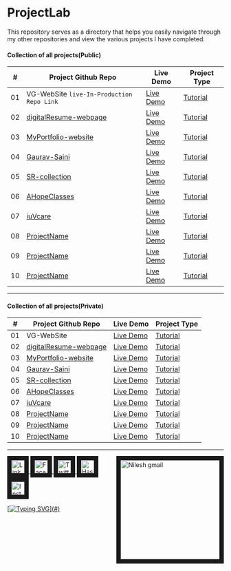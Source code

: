 # ProjectLab
This repository serves as a directory that helps you easily navigate through my other repositories and view the various projects I have completed.


#### Collection of all projects(Public) 

|  #  | Project Github Repo | Live Demo | Project Type
| --- | ------------------------------------------------ | --------------------  | -------------------- |
| 01  | VG-WebSite `live-In-Production` `Repo Link`| [Live Demo]()| [Tutorial]()|
| 02  | [digitalResume-webpage]()| [Live Demo]()| [Tutorial]() |
| 03  | [MyPortfolio-website]()| [Live Demo]()| [Tutorial]()
| 04  | [Gaurav-Saini]()| [Live Demo]()| [Tutorial]()
| 05  | [SR-collection]()| [Live Demo]()| [Tutorial]()
| 06  | [AHopeClasses]()| [Live Demo]()| [Tutorial]()|
| 07  | [iuVcare]()| [Live Demo]()| [Tutorial]() |
| 08  | [ProjectName]()| [Live Demo]()| [Tutorial]()
| 09  | [ProjectName]()| [Live Demo]()| [Tutorial]()
| 10  | [ProjectName]()| [Live Demo]()| [Tutorial]()





---

#### Collection of all projects(Private) 

|  #  | Project Github Repo | Live Demo | Project Type
| --- | ------------------------------------------------ | --------------------  | -------------------- |
| 01  | VG-WebSite| [Live Demo]()| [Tutorial]()|
| 02  | [digitalResume-webpage]()| [Live Demo]()| [Tutorial]() |
| 03  | [MyPortfolio-website]()| [Live Demo]()| [Tutorial]()
| 04  | [Gaurav-Saini]()| [Live Demo]()| [Tutorial]()
| 05  | [SR-collection]()| [Live Demo]()| [Tutorial]()
| 06  | [AHopeClasses]()| [Live Demo]()| [Tutorial]()|
| 07  | [iuVcare]()| [Live Demo]()| [Tutorial]() |
| 08  | [ProjectName]()| [Live Demo]()| [Tutorial]()
| 09  | [ProjectName]()| [Live Demo]()| [Tutorial]()
| 10  | [ProjectName]()| [Live Demo]()| [Tutorial]()










<!--

[A](#a) - [B](#b) -

## A <a id="a"></a>
- 
- 
- 
  
## B <a id="b"></a>
- 
-

-->



---

<!-- Connect with me  -->
<a href="#" target="_blank"> <img align="right" src="https://user-images.githubusercontent.com/83578068/190886850-029b2ce4-7b0d-47dd-8781-7092bee9b79e.png" alt="Nilesh gmail" width="230" border="10"/> </a>

<a href="https://www.linkedin.com/company/82633341" target="_blank"> <img src="https://user-images.githubusercontent.com/83578068/182090042-66a4d07a-19b3-4a0e-bb55-90433202f364.png" alt="LinkedIN" width="30" height="30" border="10"/>   <a href="https://www.facebook.com/vebglitch/" target="_blank"> <img  src="https://user-images.githubusercontent.com/83578068/182090072-f1ec00dd-05fa-46e5-92f9-6b91bda8cedf.png" alt="FaceBook" width="30" height="30" border="10"/> <a href="https://www.twitter.com/vebglitch" target="_blank"> <img  src="https://user-images.githubusercontent.com/83578068/182090162-2185eaae-fa13-46e7-9234-35e9aaae4a90.png" alt="Twitter" width="30" height="30" border="10"/> <a href="https://hashnode.com/@Vebglitch" target="_blank"> <img  src="https://user-images.githubusercontent.com/83578068/182090131-0eb5011a-7611-45c7-8e3a-42416d7a3100.png" alt="HashNode" width="30" height="30" border="10"/>
<a href="https://www.instagram.com/vebglitch" target="_blank"> <img  src="https://user-images.githubusercontent.com/83578068/182090113-295874ae-3dee-445c-831a-a42314543047.png" alt="Instagram" width="30" height="30" border="10"/>


 <!-- moving text -->

[![Typing SVG](https://readme-typing-svg.herokuapp.com?font=Montserrat&width=600&height=100&lines=thank+you+so+much%2C+have+a+great+day+!)](#)

<!-- End of the File by NileshNama NileshNama and MIT Licensed-->
